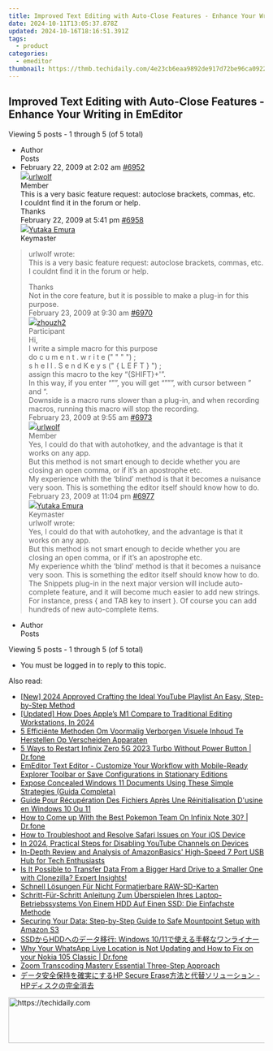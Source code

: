 ```yaml
---
title: Improved Text Editing with Auto-Close Features - Enhance Your Writing in EmEditor
date: 2024-10-11T13:05:37.878Z
updated: 2024-10-16T18:16:51.391Z
tags:
  - product
categories:
  - emeditor
thumbnail: https://thmb.techidaily.com/4e23cb6eaa9892de917d72be96ca092225859934da39293302befce06f1af300.jpg
---
```


## Improved Text Editing with Auto-Close Features - Enhance Your Writing in EmEditor

Viewing 5 posts - 1 through 5 (of 5 total)

* Author  
Posts
* February 22, 2009 at 2:02 am [#6952](https://tools.techidaily.com/emeditor/products/)  
[![](https://secure.gravatar.com/avatar/947e2ea01babc4f0c3bc8133631a68c7?s=80&d=identicon&r=g)urlwolf](https://www.emeditor.com/forums/users/urlwolf/ "View urlwolf's profile")  
Member  
This is a very basic feature request: autoclose brackets, commas, etc.  
 I couldnt find it in the forum or help.  
 Thanks  
February 22, 2009 at 5:41 pm [#6958](https://tools.techidaily.com/emeditor/products/)  
[![](https://secure.gravatar.com/avatar/a0a6377144ed3636f985d87303f65ed2?s=80&d=identicon&r=g)Yutaka Emura](https://www.emeditor.com/forums/users/yemura/ "View Yutaka Emura's profile")  
Keymaster  
> urlwolf wrote:  
> This is a very basic feature request: autoclose brackets, commas, etc.  
> I couldnt find it in the forum or help.  
>  
> Thanks  
 Not in the core feature, but it is possible to make a plug-in for this purpose.  
February 23, 2009 at 9:30 am [#6970](https://tools.techidaily.com/emeditor/products/)  
[![](https://secure.gravatar.com/avatar/7b5f4b0747b67d5f8b87e5b7dd57367b?s=80&d=identicon&r=g)zhouzh2](https://www.emeditor.com/forums/users/zhouzh2/ "View zhouzh2's profile")  
Participant  
Hi,  
 I write a simple macro for this purpose  
do c u m e n t . w r i t e   ("  "  " ") ;  
	 s h e l l . S e n d K e y s (" { L E F T } ") ;  
 assign this macro to the key “{SHIFT}+'”.  
 In this way, if you enter “””, you will get “”””, with cursor between ” and “.  
 Downside is a macro runs slower than a plug-in, and when recording macros, running this macro will stop the recording.  
February 23, 2009 at 9:55 am [#6973](https://tools.techidaily.com/emeditor/products/)  
[![](https://secure.gravatar.com/avatar/947e2ea01babc4f0c3bc8133631a68c7?s=80&d=identicon&r=g)urlwolf](https://www.emeditor.com/forums/users/urlwolf/ "View urlwolf's profile")  
Member  
Yes, I could do that with autohotkey, and the advantage is that it works on any app.  
 But this method is not smart enough to decide whether you are closing an open comma, or if it’s an apostrophe etc.  
 My experience whith the ‘blind’ method is that it becomes a nuisance very soon. This is something the editor itself should know how to do.  
February 23, 2009 at 11:04 pm [#6977](https://tools.techidaily.com/emeditor/products/)  
[![](https://secure.gravatar.com/avatar/a0a6377144ed3636f985d87303f65ed2?s=80&d=identicon&r=g)Yutaka Emura](https://www.emeditor.com/forums/users/yemura/ "View Yutaka Emura's profile")  
Keymaster  
> urlwolf wrote:  
> Yes, I could do that with autohotkey, and the advantage is that it works on any app.  
> But this method is not smart enough to decide whether you are closing an open comma, or if it’s an apostrophe etc.  
> My experience whith the ‘blind’ method is that it becomes a nuisance very soon. This is something the editor itself should know how to do.  
 The Snippets plug-in in the next major version will include auto-complete feature, and it will become much easier to add new strings. For instance, press { and TAB key to insert }. Of course you can add hundreds of new auto-complete items.
* Author  
Posts

Viewing 5 posts - 1 through 5 (of 5 total)

* You must be logged in to reply to this topic.

<ins class="adsbygoogle"
     style="display:block"
     data-ad-format="autorelaxed"
     data-ad-client="ca-pub-7571918770474297"
     data-ad-slot="1223367746"></ins>

<ins class="adsbygoogle"
     style="display:block"
     data-ad-client="ca-pub-7571918770474297"
     data-ad-slot="8358498916"
     data-ad-format="auto"
     data-full-width-responsive="true"></ins>

<span class="atpl-alsoreadstyle">Also read:</span>
<div><ul>
<li><a href="https://facebook-video-footage.techidaily.com/new-2024-approved-crafting-the-ideal-youtube-playlist-an-easy-step-by-step-method/"><u>[New] 2024 Approved Crafting the Ideal YouTube Playlist An Easy, Step-by-Step Method</u></a></li>
<li><a href="https://article-tips.techidaily.com/updated-how-does-apples-m1-compare-to-traditional-editing-workstations-in-2024/"><u>[Updated] How Does Apple’s M1 Compare to Traditional Editing Workstations, In 2024</u></a></li>
<li><a href="https://win-manuals.techidaily.com/5-efficiente-methoden-om-voormalig-verborgen-visuele-inhoud-te-herstellen-op-verscheiden-apparaten/"><u>5 Efficiënte Methoden Om Voormalig Verborgen Visuele Inhoud Te Herstellen Op Verscheiden Apparaten</u></a></li>
<li><a href="https://phone-solutions.techidaily.com/5-ways-to-restart-infinix-zero-5g-2023-turbo-without-power-button-drfone-by-drfone-reset-android-reset-android/"><u>5 Ways to Restart Infinix Zero 5G 2023 Turbo Without Power Button | Dr.fone</u></a></li>
<li><a href="https://win-manuals.techidaily.com/emeditor-text-editor-customize-your-workflow-with-mobile-ready-explorer-toolbar-or-save-configurations-in-stationary-editions/"><u>EmEditor Text Editor - Customize Your Workflow with Mobile-Ready Explorer Toolbar or Save Configurations in Stationary Editions</u></a></li>
<li><a href="https://win-manuals.techidaily.com/expose-concealed-windows-11-documents-using-these-simple-strategies-guida-completa/"><u>Expose Concealed Windows 11 Documents Using These Simple Strategies (Guida Completa)</u></a></li>
<li><a href="https://win-manuals.techidaily.com/guide-pour-recuperation-des-fichiers-apres-une-reinitialisation-dusine-en-windows-10-ou-11/"><u>Guide Pour Récupération Des Fichiers Après Une Réinitialisation D'usine en Windows 10 Ou 11</u></a></li>
<li><a href="https://android-pokemon-go.techidaily.com/how-to-come-up-with-the-best-pokemon-team-on-infinix-note-30-drfone-by-drfone-virtual-android/"><u>How to Come up With the Best Pokemon Team On Infinix Note 30? | Dr.fone</u></a></li>
<li><a href="https://fox-that.techidaily.com/how-to-troubleshoot-and-resolve-safari-issues-on-your-ios-device/"><u>How to Troubleshoot and Resolve Safari Issues on Your iOS Device</u></a></li>
<li><a href="https://youtube-docs.techidaily.com/24-practical-steps-for-disabling-youtube-channels-on-devices/"><u>In 2024, Practical Steps for Disabling YouTube Channels on Devices</u></a></li>
<li><a href="https://buynow-help.techidaily.com/in-depth-review-and-analysis-of-amazonbasics-high-speed-7-port-usb-hub-for-tech-enthusiasts/"><u>In-Depth Review and Analysis of AmazonBasics' High-Speed 7 Port USB Hub for Tech Enthusiasts</u></a></li>
<li><a href="https://win-webmaster.techidaily.com/is-it-possible-to-transfer-data-from-a-bigger-hard-drive-to-a-smaller-one-with-clonezilla-expert-insights/"><u>Is It Possible to Transfer Data From a Bigger Hard Drive to a Smaller One with Clonezilla? Expert Insights!</u></a></li>
<li><a href="https://win-manuals.techidaily.com/schnell-losungen-fur-nicht-formatierbare-raw-sd-karten/"><u>Schnell Lösungen Für Nicht Formatierbare RAW-SD-Karten</u></a></li>
<li><a href="https://win-manuals.techidaily.com/schritt-fur-schritt-anleitung-zum-uberspielen-ihres-laptop-betriebssystems-von-einem-hdd-auf-einen-ssd-die-einfachste-methode/"><u>Schritt-Für-Schritt Anleitung Zum Überspielen Ihres Laptop-Betriebssystems Von Einem HDD Auf Einen SSD: Die Einfachste Methode</u></a></li>
<li><a href="https://win-manuals.techidaily.com/securing-your-data-step-by-step-guide-to-safe-mountpoint-setup-with-amazon-s3/"><u>Securing Your Data: Step-by-Step Guide to Safe Mountpoint Setup with Amazon S3</u></a></li>
<li><a href="https://win-manuals.techidaily.com/ssdhdd-windows-1011/"><u>SSDからHDDへのデータ移行: Windows 10/11で使える手軽なワンライナー</u></a></li>
<li><a href="https://location-social.techidaily.com/why-your-whatsapp-live-location-is-not-updating-and-how-to-fix-on-your-nokia-105-classic-drfone-by-drfone-virtual-android/"><u>Why Your WhatsApp Live Location is Not Updating and How to Fix on your Nokia 105 Classic | Dr.fone</u></a></li>
<li><a href="https://extra-tips.techidaily.com/zoom-transcoding-mastery-essential-three-step-approach/"><u>Zoom Transcoding Mastery Essential Three-Step Approach</u></a></li>
<li><a href="https://win-manuals.techidaily.com/hp-secure-erase-hp/"><u>データ安全保持を確実にするHP Secure Erase方法と代替ソリューション - HPディスクの完全消去</u></a></li>
</ul></div>

<!-- affiliate ads begin -->
<a href="https://appsumo.8odi.net/c/5597632/2037358/7443" target="_top" id="2037358">
  <img src="//a.impactradius-go.com/display-ad/7443-2037358" border="0" alt="https://techidaily.com" width="728" height="90"/>
</a>
<img height="0" width="0" src="https://appsumo.8odi.net/i/5597632/2037358/7443" style="position:absolute;visibility:hidden;" border="0" />
<!-- affiliate ads end -->

